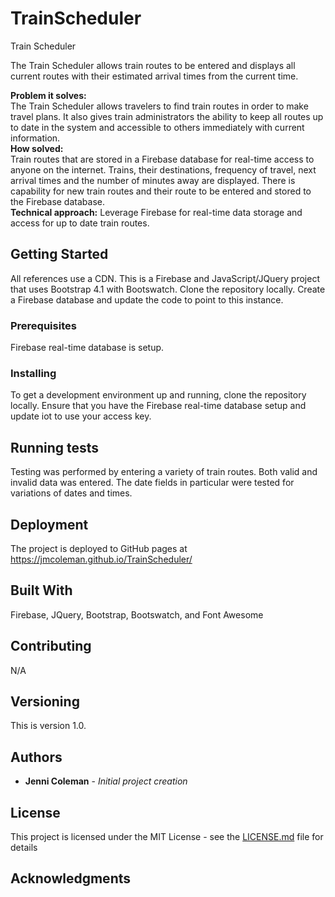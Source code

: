 # TrainScheduler
Train Scheduler

The Train Scheduler allows train routes to be entered and displays all current routes with their estimated arrival times from the current time.


**Problem it solves:** \
The Train Scheduler allows travelers to find train routes in order to make travel plans.  It also gives train administrators the ability to keep all routes up to date in the system and accessible to others immediately with current information.\
**How solved:** \
Train routes that are stored in a Firebase database for real-time access to anyone on the internet.  Trains, their destinations, frequency of travel, next arrival times and the number of minutes away are displayed.  There is capability for new train routes and their route to be entered and stored to the Firebase database.\
**Technical approach:** Leverage Firebase for real-time data storage and access for up to date train routes.

## Getting Started
 
 All references use a CDN.
 This is a Firebase and JavaScript/JQuery project that uses Bootstrap 4.1 with Bootswatch.  Clone the repository locally. Create a Firebase database and update the code to point to this instance.

### Prerequisites

Firebase real-time database is setup.

### Installing

To get a development environment up and running, clone the repository locally.
Ensure that you have the Firebase real-time database setup and update iot to use your access key.

## Running tests

Testing was performed by entering a variety of train routes.  Both valid and invalid data was entered.  The date fields in particular were tested for variations of dates and times.

## Deployment

The project is deployed to GitHub pages at https://jmcoleman.github.io/TrainScheduler/

## Built With

Firebase, JQuery, Bootstrap, Bootswatch, and Font Awesome

## Contributing

N/A

## Versioning

This is version 1.0.

## Authors

* **Jenni Coleman** - *Initial project creation*

## License

This project is licensed under the MIT License - see the [LICENSE.md](LICENSE.md) file for details

## Acknowledgments
